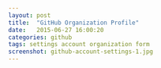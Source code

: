 ```yaml
---
layout: post
title:  "GitHub Organization Profile"
date:   2015-06-27 16:00:20
categories: github
tags: settings account organization form 
screenshot: github-account-settings-1.jpg
---
```

